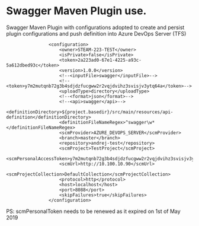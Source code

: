 # Swagger Maven Plugin use.
Swagger Maven Plugin with configurations adopted to create and persist plugin configurations and push definition into Azure DevOps Server (TFS)

```                
                <configuration>
                    <owner>STEAM-223-TEST</owner>
                    <isPrivate>false</isPrivate>
                    <token>2a223ad0-67e1-4225-a93c-5a612dbed93c</token>
                    <version>1.0.0</version>
                    <!--<inputFile>swagger</inputFile>-->
                    <!--<token>y7m2mutqnb72g3b4sdjdzfucgww2r2vqjdvihz3svisjv3ytq64a</token>-->
                    <uploadType>directory</uploadType>
                    <!--<format>json</format>-->
                    <!--<api>swagger</api>-->
                    <definitionDirectory>${project.basedir}/src/main/resources/api-definition</definitionDirectory>
                    <definitionFileNameRegex>^swagger\w*</definitionFileNameRegex>
                    <scmProvider>AZURE_DEVOPS_SERVER</scmProvider>
                    <branch>master</branch>
                    <repository>andrej-test</repository>
                    <scmProject>TestProject</scmProject>
                    <scmPersonalAccessToken>y7m2mutqnb72g3b4sdjdzfucgww2r2vqjdvihz3svisjv3ytq64a</scmPersonalAccessToken>
                    <scmUrl>http://10.100.10.90</scmUrl>
                    <scmProjectCollection>DefaultCollection</scmProjectCollection>
                    <protocol>http</protocol>
                    <host>localhost</host>
                    <port>8088</port>
                    <skipFailures>true</skipFailures>
                </configuration>
```                
PS: scmPersonalToken needs to be renewed as it expired on 1st of May 2019
